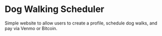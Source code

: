 # Dog Walking Scheduler

Simple website to allow users to create a profile, schedule dog walks, and pay via Venmo or Bitcoin.